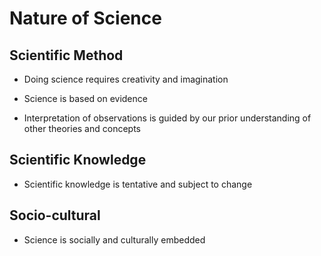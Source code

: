 # Nature of Science

## Scientific Method

- Doing science requires creativity and imagination

- Science is based on evidence

- Interpretation of observations is guided by our prior understanding of other theories and concepts

## Scientific Knowledge

- Scientific knowledge is tentative and subject to change

## Socio-cultural

- Science is socially and culturally embedded
